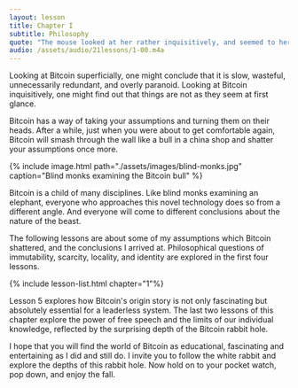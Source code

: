 ```yaml
---
layout: lesson
title: Chapter I
subtitle: Philosophy
quote: "The mouse looked at her rather inquisitively, and seemed to her to wink with one of its little eyes, but it said nothing."
audio: /assets/audio/21lessons/1-00.m4a
---
```


Looking at Bitcoin superficially, one might conclude that it is slow, wasteful,
unnecessarily redundant, and overly paranoid. Looking at Bitcoin inquisitively,
one might find out that things are not as they seem at first glance.

Bitcoin has a way of taking your assumptions and turning them on their heads.
After a while, just when you were about to get comfortable again, Bitcoin will
smash through the wall like a bull in a china shop and shatter your assumptions
once more.

{% include image.html path="./assets/images/blind-monks.jpg" caption="Blind monks examining the Bitcoin bull" %}

Bitcoin is a child of many disciplines. Like blind monks examining an elephant,
everyone who approaches this novel technology does so from a different angle.
And everyone will come to different conclusions about the nature of the beast.

The following lessons are about some of my assumptions which Bitcoin shattered,
and the conclusions I arrived at. Philosophical questions of immutability,
scarcity, locality, and identity are explored in the first four lessons.

{% include lesson-list.html chapter="1"%}

Lesson 5 explores how Bitcoin's origin story is not only fascinating but
absolutely essential for a leaderless system. The last two lessons of this
chapter explore the power of free speech and the limits of our individual
knowledge, reflected by the surprising depth of the Bitcoin rabbit hole.

I hope that you will find the world of Bitcoin as educational, fascinating and
entertaining as I did and still do. I invite you to follow the white rabbit and
explore the depths of this rabbit hole. Now hold on to your pocket watch, pop
down, and enjoy the fall.

<!-- Wikipedia -->
[alice]: https://en.wikipedia.org/wiki/Alice%27s_Adventures_in_Wonderland
[carroll]: https://en.wikipedia.org/wiki/Lewis_Carroll
